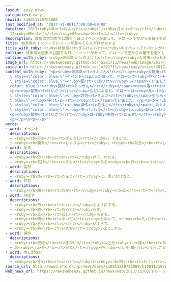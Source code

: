 ```yaml
---
layout: easy_news
categories: easy
newsid: k10011210761000
last_modified_at: '2017-11-06T17:00:00+09:00'
datetime: 2017<ruby>年<rt>ねん</rt></ruby>11<ruby>月<rt>がつ</rt></ruby>06<ruby>日<rt>にち</rt></ruby>
  17<ruby>時<rt>じ</rt></ruby>00<ruby>分<rt>ふん</rt></ruby>
description: 岐阜県大垣市の公園で４日にイベントがあって、ドローンで空からお菓子を落として、集まった人に配っていました。
title: 岐阜県のイベントでドローンが落ちて６人がけがをする
title_with_ruby: <ruby>岐阜県<rt>ぎふけん</rt></ruby>のイベントでドローンが<ruby>落<rt>お</rt></ruby>ちて６<ruby>人<rt>にん</rt></ruby>がけがをする
outline: 岐阜県大垣市の公園で４日にイベントがあって、ドローンで空からお菓子を落として、集まった人に配っていました。
outline_with_ruby: <ruby>岐阜県<rt>ぎふけん</rt></ruby><ruby>大垣市<rt>おおがきし</rt></ruby>の<ruby>公園<rt>こうえん</rt></ruby>で<ruby>４日<rt>よっか</rt></ruby>にイベントがあって、ドローンで<ruby>空<rt>そら</rt></ruby>からお<ruby>菓子<rt>かし</rt></ruby>を<ruby>落<rt>お</rt></ruby>として、<ruby>集<rt>あつ</rt></ruby>まった<ruby>人<rt>ひと</rt></ruby>に<ruby>配<rt>くば</rt></ruby>っていました。
image_url: https://newswebeasy.github.io/ja201711/news/web/image/2017/11/05/K10011210761_1711050616_1711050617_01_03.jpg
voice_url: https://newswebeasy.github.io/ja201711/news/easy/voice/2017/11/06/k10011210761000.mp3
content_with_ruby: "<p><ruby>岐阜県<rt>ぎふけん</rt></ruby><ruby>大垣市<rt>おおがきし</rt></ruby>の<ruby>公園<rt>こうえん</rt></ruby>で<ruby>４日<rt>よっか</rt></ruby>に<span\
  \ style=\"color: blue;\">イベント</span>があって、ドローンで<ruby>空<rt>そら</rt></ruby>からお<ruby>菓子<rt>かし</rt></ruby>を<ruby>落<rt>お</rt></ruby>として、<ruby>集<rt>あつ</rt></ruby>まった<ruby>人<rt>ひと</rt></ruby>に<span\
  \ style=\"color: blue;\"><ruby>配<rt>くば</rt></ruby>っ</span>ていました。このドローンが<span style=\"\
  color: blue;\"><ruby>突然<rt>とつぜん</rt></ruby></span><ruby>落<rt>お</rt></ruby>ちて、<ruby>子<rt>こ</rt></ruby>どもなど６<ruby>人<rt>にん</rt></ruby>が<ruby>顔<rt>かお</rt></ruby>や<ruby>背中<rt>せなか</rt></ruby>に<ruby>軽<rt>かる</rt></ruby>いけがをしました。</p>\n\
  <p><ruby>警察<rt>けいさつ</rt></ruby>などによると、ドローンは<ruby>長<rt>なが</rt></ruby>さが８５ｃｍ、<ruby>高<rt>たか</rt></ruby>さが５５ｃｍ、<ruby>重<rt>おも</rt></ruby>さが４ｋｇです。<ruby>各務原市<rt>かかみがはらし</rt></ruby>のドローンの<ruby>会社<rt>かいしゃ</rt></ruby>の<ruby>男性<rt>だんせい</rt></ruby>が、<ruby>国<rt>くに</rt></ruby>から<span\
  \ style=\"color: blue;\"><ruby>許可<rt>きょか</rt></ruby></span>をもらって<span style=\"color:\
  \ blue;\"><ruby>飛<rt>と</rt></ruby>ばし</span>ていました。</p>\n<p><ruby>男性<rt>だんせい</rt></ruby>は「ドローンは１０ｍぐらいのところを<ruby>飛<rt>と</rt></ruby>んでいました。<ruby>強<rt>つよ</rt></ruby>い<ruby>風<rt>かぜ</rt></ruby>は<ruby>吹<rt>ふ</rt></ruby>いていませんでしたが、ドローンが<span\
  \ style=\"color: blue;\"><ruby>操作<rt>そうさ</rt></ruby></span>したとおりに<ruby>飛<rt>と</rt></ruby>ばなくなって、そのまま<ruby>落<rt>お</rt></ruby>ちてしまいました」と<ruby>説明<rt>せつめい</rt></ruby>しました。そして「<ruby>楽<rt>たの</rt></ruby>しみにしていた<ruby>人<rt>ひと</rt></ruby>やけがをした<ruby>人<rt>ひと</rt></ruby>には、<ruby>本当<rt>ほんとう</rt></ruby>に<span\
  \ style=\"color: blue;\"><ruby>申<rt>もう</rt></ruby>し<ruby>訳<rt>わけ</rt></ruby>ない</span>と<ruby>思<rt>おも</rt></ruby>っています」と<ruby>謝<rt>あやま</rt></ruby>りました。</p>\n\
  <p><ruby>警察<rt>けいさつ</rt></ruby>は<ruby>男性<rt>だんせい</rt></ruby>から<ruby>話<rt>はなし</rt></ruby>を<ruby>聞<rt>き</rt></ruby>いて、<ruby>事故<rt>じこ</rt></ruby>の<ruby>原因<rt>げんいん</rt></ruby>を<ruby>調<rt>しら</rt></ruby>べています。</p>\n\
  <p></p>\n<p></p>"
words:
- word: イベント
  descriptions:
  - <ruby><rb>行事</rb><rt>ぎょうじ</rt></ruby>。できごと。
  - <ruby><rb>勝負</rb><rt>しょうぶ</rt></ruby>。<ruby><rb>試合</rb><rt>しあい</rt></ruby>。
- word: 配る
  descriptions:
  - <ruby><rb>分</rb><rt>わ</rt></ruby>けて、わたす。
  - <ruby><rb>気持</rb><rt>きも</rt></ruby>ちを<ruby><rb>行</rb><rt>い</rt></ruby>きわたらせる。
- word: 突然
  descriptions:
  - <ruby><rb>急</rb><rt>きゅう</rt></ruby>に。思いがけなく。
- word: 許可
  descriptions:
  - <ruby><rb>願</rb><rt>ねが</rt></ruby>い<ruby><rb>出</rb><rt>で</rt></ruby>ていたことを、よいと<ruby><rb>許</rb><rt>ゆる</rt></ruby>すこと。<ruby><rb>許</rb><rt>ゆる</rt></ruby>し。
- word: 飛ばす
  descriptions:
  - <ruby><rb>飛</rb><rt>と</rt></ruby>ぶようにする。
  - <ruby><rb>散</rb><rt>ち</rt></ruby>らす。
  - <ruby><rb>走</rb><rt>はし</rt></ruby>らせる。
  - <ruby><rb>間</rb><rt>あいだ</rt></ruby>をぬいて、<ruby><rb>先</rb><rt>さき</rt></ruby>に<ruby><rb>進</rb><rt>すす</rt></ruby>む。
  - <ruby><rb>言</rb><rt>い</rt></ruby>いふらす。
  - <ruby><rb>勢</rb><rt>いきお</rt></ruby>いよく…する。
- word: 操作
  descriptions:
  - <ruby><rb>機械</rb><rt>きかい</rt></ruby>などを<ruby><rb>操</rb><rt>あやつ</rt></ruby>ること。
  - お<ruby><rb>金</rb><rt>かね</rt></ruby>や<ruby><rb>仕事</rb><rt>しごと</rt></ruby>などを、やりくりすること。
- word: 申し訳ない
  descriptions:
  - <ruby><rb>言</rb><rt>い</rt></ruby>い<ruby><rb>訳</rb><rt>わけ</rt></ruby>ができない。<ruby><rb>大変</rb><rt>たいへん</rt></ruby>すまない。
source_url: http://www3.nhk.or.jp/news/easy/k10011210761000/k10011210761000.html
web_news_url: https://newswebeasy.github.io/news/web/2017/11/05/ドローン落下事故-操縦男性コントロールきかず
...
```

